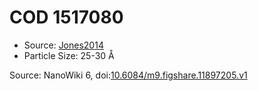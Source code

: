 <a name="material" />

# COD 1517080
<script type="application/ld+json">
  {
    "@context": "https://schema.org/",
    "@type": "ChemicalSubstance",
    "@id": "https://egonw.github.io/nanowiki/nanowiki403.html#material",
    "http://purl.org/dc/terms/conformsTo":
      {
        "@type": "CreativeWork",
        "@id": "https://bioschemas.org/profiles/ChemicalSubstance/0.4-RELEASE/"
      },
    "identfier": "403",
    "name": "COD 1517080",
    "url": "https://egonw.github.io/nanowiki/nanowiki403.html#material",
    "sameAs": "http://127.0.0.1/mediawiki/index.php/Special:URIResolver/COD_1517080"
  }
</script>


* Source: [Jones2014](articleJones2014.md)
* Particle Size: 25-30 Å


Source: NanoWiki 6, doi:[10.6084/m9.figshare.11897205.v1](https://doi.org/10.6084/m9.figshare.11897205.v1)
